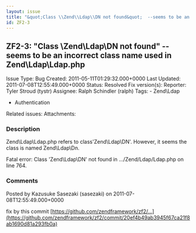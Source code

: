 ```yaml
---
layout: issue
title: "&quot;Class \\Zend\\Ldap\\DN not found&quot;  --seems to be an incorrect class name used in Zend\\Ldap\\Ldap.php"
id: ZF2-3
---
```


ZF2-3: "Class \\Zend\\Ldap\\DN not found" --seems to be an incorrect class name used in Zend\\Ldap\\Ldap.php
------------------------------------------------------------------------------------------------------------

 Issue Type: Bug Created: 2011-05-11T01:29:32.000+0000 Last Updated: 2011-07-08T12:55:49.000+0000 Status: Resolved Fix version(s): 
 Reporter:  Tyler Stroud (tystr)  Assignee:  Ralph Schindler (ralph)  Tags: - Zend\\Ldap
- Authentication
 
 Related issues: 
 Attachments: 
### Description

Zend\\Ldap\\Ldap.php refers to class'Zend\\Ldap\\DN'. However, it seems the class is named Zend\\Ldap\\Dn.

Fatal error: Class 'Zend\\Ldap\\DN' not found in .../Zend/Ldap/Ldap.php on line 764.

 

 

### Comments

Posted by Kazusuke Sasezaki (sasezaki) on 2011-07-08T12:55:49.000+0000

fix by this commit [https://github.com/zendframework/zf2/…](https://github.com/zendframework/zf2/commit/20ef4b49ab3945f67ca21f8ab1690d81a293fb0a)

 

 